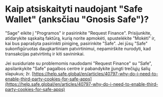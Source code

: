 # Kaip atsiskaityti naudojant "Safe Wallet" (anksčiau "Gnosis Safe")?

"Sage" eikite į "Programos" ir pasirinkite "Request Finance". Prisijunkite, atidarykite sąskaitą faktūrą, kurią norite apmokėti, spustelėkite "Mokėti" ir, kai bus paprašyta pasirinkti piniginę, pasirinkite "Safe". Jei jūsų "Safe" sukonfigūruotas daugkartiniam patvirtinimui, nepamirškite nurodyti, kad transakcijas patvirtintų ir kiti savininkai.

Jei susiduriate su problemomis naudodami "Request Finance" su "Safe", apsilankykite "Safe" pagalbos centre ir pabandykite įjungti trečiųjų šalių slapukus; žr. [https://help.safe.global/en/articles/40797-why-do-i-need-to-enable-third-party-cookies-for-safe-apps](https://help.safe.global/en/articles/40797-why-do-i-need-to-enable-third-party-cookies-for-safe-apps)
